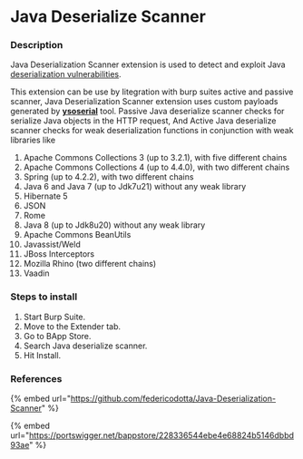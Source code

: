 # Java Deserialize Scanner

### Description

Java Deserialization Scanner extension is used to detect and exploit Java [deserialization vulnerabilities](../resources/web-app-pentest/insecure-deserialization.md).&#x20;

This extension can be use by Iitegration with burp suites active and passive scanner, Java Deserialization Scanner extension uses custom payloads generated by [**ysoserial**](https://github.com/frohoff/ysoserial) tool. Passive Java deserialize scanner checks for serialize Java objects in the HTTP request, And Active Java deserialize scanner checks for weak deserialization functions in conjunction with weak libraries like&#x20;

1. Apache Commons Collections 3 (up to 3.2.1), with five different chains
2. Apache Commons Collections 4 (up to 4.4.0), with two different chains
3. Spring (up to 4.2.2), with two different chains
4. Java 6 and Java 7 (up to Jdk7u21) without any weak library
5. Hibernate 5
6. JSON
7. Rome
8. Java 8 (up to Jdk8u20) without any weak library
9. Apache Commons BeanUtils
10. Javassist/Weld
11. JBoss Interceptors
12. Mozilla Rhino (two different chains)
13. Vaadin

### Steps to install

1. Start Burp Suite.
2. Move to the Extender tab.
3. Go to BApp Store.
4. Search Java deserialize scanner.
5. Hit Install.

### References

{% embed url="https://github.com/federicodotta/Java-Deserialization-Scanner" %}

{% embed url="https://portswigger.net/bappstore/228336544ebe4e68824b5146dbbd93ae" %}
